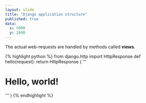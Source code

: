```yaml
---
layout: slide
title: "Django application structure"
published: true
data:
  x: 5000
  y: 2000
---
```


The actual web-requests are handled by methods called **views**. 

{% highlight python %}
from django.http import HttpResponse
def hello(request):
	return HttpResponse (
	    '''<html>
	        <body>
	            <h1>Hello, world!</h1>
	        </body>
	    </html>'''
	)
{% endhighlight %}